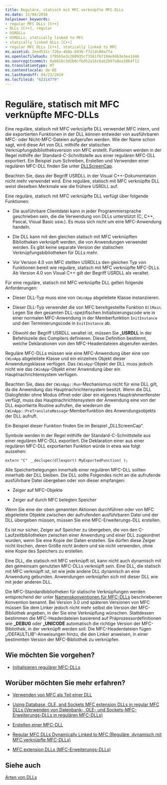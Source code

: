 ```yaml
---
title: Reguläre, statisch mit MFC verknüpfte MFC-DLLs
ms.date: 11/04/2016
helpviewer_keywords:
- regular MFC DLLs [C++]
- DLLs [C++], regular
- USRDLLs
- USRDLLs, statically linked to MFC
- statically linked DLLs [C++]
- regular MFC DLLs [C++], statically linked to MFC
ms.assetid: 2eed531c-726a-4b8a-b936-f721dc00a7fa
ms.openlocfilehash: 1f05b5e3c268935cf3161fb7184e04b3e3ea1446
ms.sourcegitcommit: 0ab61bc3d2b6cfbd52a16c6ab2b97a8ea1864f12
ms.translationtype: HT
ms.contentlocale: de-DE
ms.lasthandoff: 04/23/2019
ms.locfileid: "62314779"
---
```

# <a name="regular-mfc-dlls-statically-linked-to-mfc"></a>Reguläre, statisch mit MFC verknüpfte MFC-DLLs

Eine reguläre, statisch mit MFC verknüpfte DLL verwendet MFC intern, und die exportierten Funktionen in der DLL können entweder von ausführbaren MFC- oder Nicht-MFC-Dateien aufgerufen werden. Wie der Name schon sagt, wird diese Art von DLL mithilfe der statischen Verknüpfungsbibliotheksversion von MFC erstellt. Funktionen werden in der Regel mithilfe der Standard-C-Schnittstelle aus einer regulären MFC-DLL exportiert. Ein Beispiel zum Schreiben, Erstellen und Verwenden einer regulären MFC-DLL finden Sie unter [DLLScreenCap](https://github.com/Microsoft/VCSamples/tree/master/VC2010Samples/MFC/advanced/DllScreenCap).

Beachten Sie, dass der Begriff USRDLL in der Visual C++-Dokumentation nicht mehr verwendet wird. Eine reguläre, statisch mit MFC verknüpfte DLL weist dieselben Merkmale wie die frühere USRDLL auf.

Eine reguläre, statisch mit MFC verknüpfte DLL verfügt über folgende Funktionen:

- Die ausführbare Clientdatei kann in jeder Programmiersprache geschrieben sein, die die Verwendung von DLLs unterstützt (C, C++, Pascal, Visual Basic usw.). Es muss sich nicht um eine MFC-Anwendung handeln.

- Die DLL kann mit den gleichen statisch mit MFC verknüpften Bibliotheken verknüpft werden, die von Anwendungen verwendet werden. Es gibt keine separate Version der statischen Verknüpfungsbibliotheken für DLLs mehr.

- Vor Version 4.0 von MFC stellten USRDLLs den gleichen Typ von Funktionen bereit wie reguläre, statisch mit MFC verknüpfte MFC-DLLs. Ab Version 4.0 von Visual C++ gilt der Begriff USRDLL als veraltet.

Für eine reguläre, statisch mit MFC verknüpfte DLL gelten folgende Anforderungen:

- Dieser DLL-Typ muss eine von `CWinApp` abgeleitete Klasse instanziieren.

- Dieser DLL-Typ verwendet die von MFC bereitgestellte Funktion `DllMain`. Legen Sie den gesamten DLL-spezifischen Initialisierungscode wie in einer normalen MFC-Anwendung in der Memberfunktion `InitInstance` und den Terminierungscode in `ExitInstance` ab.

- Obwohl der Begriff USRDLL veraltet ist, müssen Sie **_USRDLL** in der Befehlszeile des Compilers definieren. Diese Definition bestimmt, welche Deklarationen von den MFC-Headerdateien abgerufen werden.

Reguläre MFC-DLLs müssen wie eine MFC-Anwendung über eine von `CWinApp` abgeleitete Klasse und ein einzelnes Objekt dieser Anwendungsklasse verfügen. Das `CWinApp`-Objekt der DLL muss jedoch nicht wie das `CWinApp`-Objekt einer Anwendung über ein Hauptnachrichtensystem verfügen.

Beachten Sie, dass der `CWinApp::Run`-Mechanismus nicht für eine DLL gilt, da die Anwendung das Hauptnachrichtensystem besitzt. Wenn die DLL Dialogfelder ohne Modus öffnet oder über ein eigenes Hauptrahmenfenster verfügt, muss das Hauptnachrichtensystem der Anwendung eine von der DLL exportierte Routine aufrufen, die wiederum die `CWinApp::PreTranslateMessage`-Memberfunktion des Anwendungsobjekts der DLL aufruft.

Ein Beispiel dieser Funktion finden Sie im Beispiel „DLLScreenCap“.

Symbole werden in der Regel mithilfe der Standard-C-Schnittstelle aus einer regulären MFC-DLL exportiert. Die Deklaration einer aus einer regulären MFC-DLL exportierten Funktion würde in etwa wie folgt aussehen:

```
extern "C" __declspec(dllexport) MyExportedFunction( );
```

Alle Speicherbelegungen innerhalb einer regulären MFC-DLL sollten innerhalb der DLL bleiben. Die DLL sollte Folgendes nicht an die aufrufende ausführbare Datei übergeben oder von dieser empfangen:

- Zeiger auf MFC-Objekte

- Zeiger auf durch MFC belegten Speicher

Wenn Sie eine der oben genannten Aktionen durchführen oder von MFC abgeleitete Objekte zwischen der aufrufenden ausführbaren Datei und der DLL übergeben müssen, müssen Sie eine MFC-Erweiterungs-DLL erstellen.

Es ist nur sicher, Zeiger auf Speicher zu übergeben, die von den C-Laufzeitbibliotheken zwischen einer Anwendung und einer DLL zugeordnet wurden, wenn Sie eine Kopie der Daten erstellen. Sie dürfen diese Zeiger nicht löschen, deren Größe nicht ändern und sie nicht verwenden, ohne eine Kopie des Speichers zu erstellen.

Eine DLL, die statisch mit MFC verknüpft ist, kann nicht auch dynamisch mit den gemeinsam genutzten MFC-DLLs verknüpft sein. Eine DLL, die statisch mit MFC verknüpft ist, ist wie jede andere DLL dynamisch an eine Anwendung gebunden. Anwendungen verknüpfen sich mit dieser DLL wie mit jeder anderen DLL.

Die MFC-Standardbibliotheken für statische Verknüpfungen werden entsprechend der unter [Namenskonventionen für MFC-DLLs](../mfc/mfc-library-versions.md#mfc-static-library-naming-conventions) beschriebenen Konvention benannt. Bei Version 3.0 und späteren Versionen von MFC müssen Sie dem Linker jedoch nicht mehr selbst die Version der MFC-Bibliothek angeben, in der Sie eine Verknüpfung wünschen. Stattdessen bestimmen die MFC-Headerdateien basierend auf Präprozessordefinitionen wie **\_DEBUG** oder **_UNICODE** automatisch die richtige Version der MFC-Bibliothek, in der verknüpft werden soll. Die MFC-Headerdateien fügen „/DEFAULTLIB“-Anweisungen hinzu, die den Linker anweisen, in einer bestimmten Version der MFC-Bibliothek zu verknüpfen.

## <a name="what-do-you-want-to-do"></a>Wie möchten Sie vorgehen?

- [Initialisieren regulärer MFC-DLLs](run-time-library-behavior.md#initializing-regular-dlls)

## <a name="what-do-you-want-to-know-more-about"></a>Worüber möchten Sie mehr erfahren?

- [Verwenden von MFC als Teil einer DLL](../mfc/tn011-using-mfc-as-part-of-a-dll.md)

- [Using Database, OLE, and Sockets MFC extension DLLs in regular MFC DLLs (Verwenden von Datenbank-, OLE- und Sockets-MFC-Erweiterungs-DLLs in regulären MFC-DLLs)](using-database-ole-and-sockets-extension-dlls-in-regular-dlls.md)

- [Erstellen einer MFC-DLL](../mfc/reference/mfc-dll-wizard.md)

- [Regular MFC DLLs Dynamically Linked to MFC (Reguläre, dynamisch mit MFC verknüpfte MFC-DLLs)](regular-dlls-dynamically-linked-to-mfc.md)

- [MFC extension DLLs (MFC-Erweiterungs-DLLs)](extension-dlls-overview.md)

## <a name="see-also"></a>Siehe auch

[Arten von DLLs](kinds-of-dlls.md)
